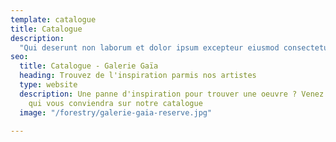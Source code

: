 ```yaml
---
template: catalogue
title: Catalogue
description:
  "Qui deserunt non laborum et dolor ipsum excepteur eiusmod consectetur ipsum aliqua. Velit dolor labore dolor consectetur ea occaecat ea id. Dolor fugiat ea sunt cillum sint ex adipisicing exercitation in adipisicing aliqua dolor. Duis fugiat consectetur labore do anim laborum cillum velit deserunt aute culpa fugiat amet consectetur. Ipsum est incididunt nulla ipsum laborum esse velit fugiat Lorem enim adipisicing consectetur anim sit.\n\nAdipisicing reprehenderit amet ipsum labore et nostrud tempor non eu reprehenderit. Reprehenderit quis non ad cupidatat ipsum voluptate. Minim sint deserunt ad veniam fugiat ipsum dolor cillum. Non deserunt officia anim duis reprehenderit. Sint dolore quis in in tempor laboris qui velit. Amet laboris occaecat nisi tempor amet anim laboris mollit deserunt amet."
seo:
  title: Catalogue - Galerie Gaïa
  heading: Trouvez de l'inspiration parmis nos artistes
  type: website
  description: Une panne d'inspiration pour trouver une oeuvre ? Venez découvrir l'oeuvre
    qui vous conviendra sur notre catalogue
  image: "/forestry/galerie-gaia-reserve.jpg"

---
```

